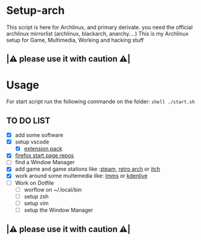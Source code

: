 # Setup-arch

This script is here for Archlinux, and primary derivate.
you need the official archlinux mirrorlist (archlinux, blackarch, anarchy....)
This is my Archlinux setup for Game, Multimedia, Working and hacking stuff

## |:warning: please use it with caution :warning:|

# Usage
For start script run the following commande on the folder: ```shell ./start.sh```


## TO DO LIST 

- [X] add some software
- [X] setup vscode
  - [X] [extension pack](https://github.com/OppaiWeeb/OppaiPack) 
- [X] [firefox start page repos](https://github.com/alecromski/start-page)
- [ ] find a Window Manager
- [X] add game and game stations like :[steam](https://store.steampowered.com/), [retro arch](https://www.retroarch.com/) or [itch](itch.io)
- [X] work around some multemedia like: [lmms](lmms.io) or [kdenlive](kdenlive.org)
- [ ] Work on Dotfile
	- [ ] worflow on ~/.local/bin
	- [ ] setup zsh
	- [ ] setup vim 
	- [ ] setup the Window Manager

## |:warning: please use it with caution :warning:|

